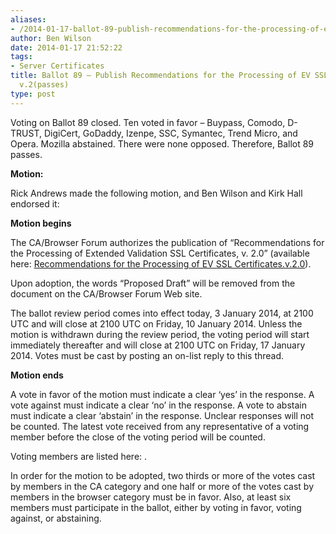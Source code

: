 ```yaml
---
aliases:
- /2014-01-17-ballot-89-publish-recommendations-for-the-processing-of-ev-ssl-certificates-v-2/
author: Ben Wilson
date: 2014-01-17 21:52:22
tags:
- Server Certificates
title: Ballot 89 – Publish Recommendations for the Processing of EV SSL Certificates
  v.2(passes)
type: post
---
```


Voting on Ballot 89 closed. Ten voted in favor – Buypass, Comodo, D-TRUST, DigiCert, GoDaddy, Izenpe, SSC, Symantec, Trend Micro, and Opera. Mozilla abstained. There were none opposed. Therefore, Ballot 89 passes.

**Motion:**

Rick Andrews made the following motion, and Ben Wilson and Kirk Hall endorsed it:

**Motion begins**

The CA/Browser Forum authorizes the publication of “Recommendations for the Processing of Extended Validation SSL Certificates, v. 2.0” (available here: [Recommendations for the Processing of EV SSL Certificates.v.2.0](/uploads/Recommendations-for-the-Processing-of-EV-SSL-Certificates.v.2.0.pdf)).

Upon adoption, the words “Proposed Draft” will be removed from the document on the CA/Browser Forum Web site.

The ballot review period comes into effect today, 3 January 2014, at 2100 UTC and will close at 2100 UTC on Friday, 10 January 2014. Unless the motion is withdrawn during the review period, the voting period will start immediately thereafter and will close at 2100 UTC on Friday, 17 January 2014. Votes must be cast by posting an on-list reply to this thread.

**Motion ends**

A vote in favor of the motion must indicate a clear ‘yes’ in the response. A vote against must indicate a clear ‘no’ in the response. A vote to abstain must indicate a clear ‘abstain’ in the response. Unclear responses will not be counted. The latest vote received from any representative of a voting member before the close of the voting period will be counted.

Voting members are listed here: .

In order for the motion to be adopted, two thirds or more of the votes cast by members in the CA category and one half or more of the votes cast by members in the browser category must be in favor. Also, at least six members must participate in the ballot, either by voting in favor, voting against, or abstaining.